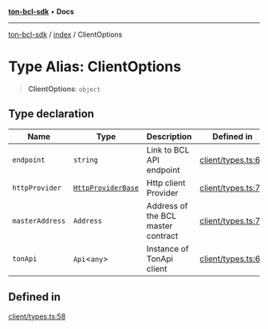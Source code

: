 [**ton-bcl-sdk**](../../README.md) • **Docs**

***

[ton-bcl-sdk](../../README.md) / [index](../README.md) / ClientOptions

# Type Alias: ClientOptions

> **ClientOptions**: `object`

## Type declaration

| Name | Type | Description | Defined in |
| ------ | ------ | ------ | ------ |
| `endpoint` | `string` | Link to BCL API endpoint | [client/types.ts:62](https://github.com/ton-fun-tech/ton-bcl-sdk/blob/7c79deee0843005cc270344ad3ec486e60aeccd9/src/client/types.ts#L62) |
| `httpProvider` | [`HttpProviderBase`](../../provider/httpProviderBase/interfaces/HttpProviderBase.md) | Http client Provider | [client/types.ts:74](https://github.com/ton-fun-tech/ton-bcl-sdk/blob/7c79deee0843005cc270344ad3ec486e60aeccd9/src/client/types.ts#L74) |
| `masterAddress` | `Address` | Address of the BCL master contract | [client/types.ts:70](https://github.com/ton-fun-tech/ton-bcl-sdk/blob/7c79deee0843005cc270344ad3ec486e60aeccd9/src/client/types.ts#L70) |
| `tonApi` | `Api`\<`any`\> | Instance of TonApi client | [client/types.ts:66](https://github.com/ton-fun-tech/ton-bcl-sdk/blob/7c79deee0843005cc270344ad3ec486e60aeccd9/src/client/types.ts#L66) |

## Defined in

[client/types.ts:58](https://github.com/ton-fun-tech/ton-bcl-sdk/blob/7c79deee0843005cc270344ad3ec486e60aeccd9/src/client/types.ts#L58)
